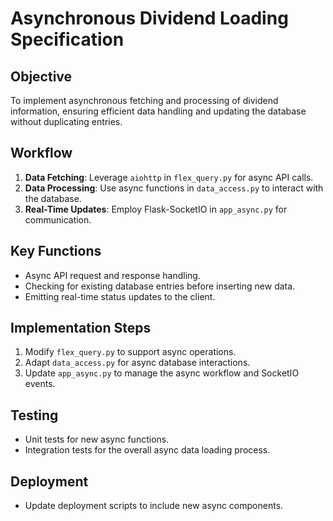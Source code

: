 # Asynchronous Dividend Loading Specification

## Objective
To implement asynchronous fetching and processing of dividend information, ensuring efficient data handling and updating the database without duplicating entries.

## Workflow
1. **Data Fetching**: Leverage `aiohttp` in `flex_query.py` for async API calls.
2. **Data Processing**: Use async functions in `data_access.py` to interact with the database.
3. **Real-Time Updates**: Employ Flask-SocketIO in `app_async.py` for communication.

## Key Functions
- Async API request and response handling.
- Checking for existing database entries before inserting new data.
- Emitting real-time status updates to the client.

## Implementation Steps
1. Modify `flex_query.py` to support async operations.
2. Adapt `data_access.py` for async database interactions.
3. Update `app_async.py` to manage the async workflow and SocketIO events.

## Testing
- Unit tests for new async functions.
- Integration tests for the overall async data loading process.

## Deployment
- Update deployment scripts to include new async components.

